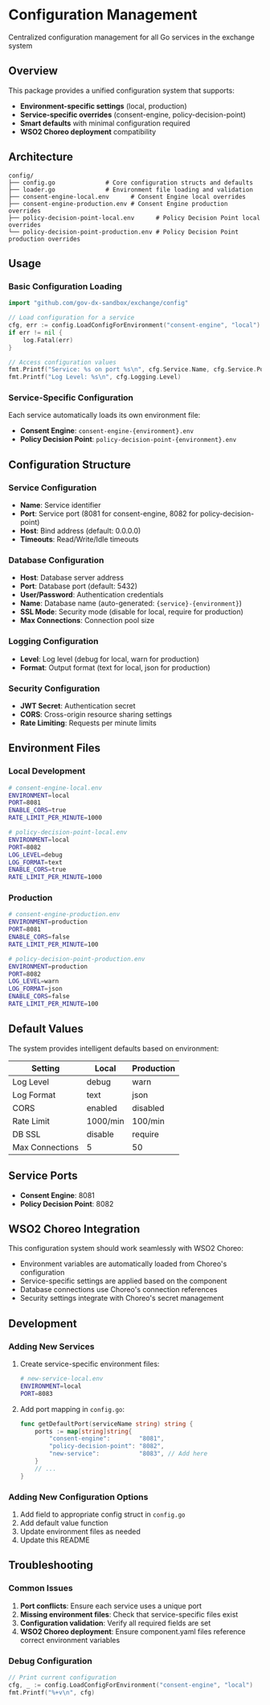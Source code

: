 # Configuration Management

Centralized configuration management for all Go services in the exchange system

## Overview

This package provides a unified configuration system that supports:
- **Environment-specific settings** (local, production)
- **Service-specific overrides** (consent-engine, policy-decision-point)
- **Smart defaults** with minimal configuration required
- **WSO2 Choreo deployment** compatibility

## Architecture

```
config/
├── config.go              # Core configuration structs and defaults
├── loader.go              # Environment file loading and validation
├── consent-engine-local.env      # Consent Engine local overrides
├── consent-engine-production.env # Consent Engine production overrides
├── policy-decision-point-local.env      # Policy Decision Point local overrides
└── policy-decision-point-production.env # Policy Decision Point production overrides
```

## Usage

### Basic Configuration Loading

```go
import "github.com/gov-dx-sandbox/exchange/config"

// Load configuration for a service
cfg, err := config.LoadConfigForEnvironment("consent-engine", "local")
if err != nil {
    log.Fatal(err)
}

// Access configuration values
fmt.Printf("Service: %s on port %s\n", cfg.Service.Name, cfg.Service.Port)
fmt.Printf("Log Level: %s\n", cfg.Logging.Level)
```

### Service-Specific Configuration

Each service automatically loads its own environment file:

- **Consent Engine**: `consent-engine-{environment}.env`
- **Policy Decision Point**: `policy-decision-point-{environment}.env`

## Configuration Structure

### Service Configuration
- **Name**: Service identifier
- **Port**: Service port (8081 for consent-engine, 8082 for policy-decision-point)
- **Host**: Bind address (default: 0.0.0.0)
- **Timeouts**: Read/Write/Idle timeouts

### Database Configuration
- **Host**: Database server address
- **Port**: Database port (default: 5432)
- **User/Password**: Authentication credentials
- **Name**: Database name (auto-generated: `{service}-{environment}`)
- **SSL Mode**: Security mode (disable for local, require for production)
- **Max Connections**: Connection pool size

### Logging Configuration
- **Level**: Log level (debug for local, warn for production)
- **Format**: Output format (text for local, json for production)

### Security Configuration
- **JWT Secret**: Authentication secret
- **CORS**: Cross-origin resource sharing settings
- **Rate Limiting**: Requests per minute limits

## Environment Files

### Local Development
```bash
# consent-engine-local.env
ENVIRONMENT=local
PORT=8081
ENABLE_CORS=true
RATE_LIMIT_PER_MINUTE=1000

# policy-decision-point-local.env
ENVIRONMENT=local
PORT=8082
LOG_LEVEL=debug
LOG_FORMAT=text
ENABLE_CORS=true
RATE_LIMIT_PER_MINUTE=1000
```

### Production
```bash
# consent-engine-production.env
ENVIRONMENT=production
PORT=8081
ENABLE_CORS=false
RATE_LIMIT_PER_MINUTE=100

# policy-decision-point-production.env
ENVIRONMENT=production
PORT=8082
LOG_LEVEL=warn
LOG_FORMAT=json
ENABLE_CORS=false
RATE_LIMIT_PER_MINUTE=100
```

## Default Values

The system provides intelligent defaults based on environment:

| Setting | Local | Production |
|---------|-------|------------|
| Log Level | debug | warn |
| Log Format | text | json |
| CORS | enabled | disabled |
| Rate Limit | 1000/min | 100/min |
| DB SSL | disable | require |
| Max Connections | 5 | 50 |

## Service Ports

- **Consent Engine**: 8081
- **Policy Decision Point**: 8082

## WSO2 Choreo Integration

This configuration system should work seamlessly with WSO2 Choreo:

- Environment variables are automatically loaded from Choreo's configuration
- Service-specific settings are applied based on the component
- Database connections use Choreo's connection references
- Security settings integrate with Choreo's secret management

## Development

### Adding New Services

1. Create service-specific environment files:
   ```bash
   # new-service-local.env
   ENVIRONMENT=local
   PORT=8083
   ```

2. Add port mapping in `config.go`:
   ```go
   func getDefaultPort(serviceName string) string {
       ports := map[string]string{
           "consent-engine":        "8081",
           "policy-decision-point": "8082",
           "new-service":           "8083", // Add here
       }
       // ...
   }
   ```

### Adding New Configuration Options

1. Add field to appropriate config struct in `config.go`
2. Add default value function
3. Update environment files as needed
4. Update this README

## Troubleshooting

### Common Issues

1. **Port conflicts**: Ensure each service uses a unique port
2. **Missing environment files**: Check that service-specific files exist
3. **Configuration validation**: Verify all required fields are set
4. **WSO2 Choreo deployment**: Ensure component.yaml files reference correct environment variables

### Debug Configuration

```go
// Print current configuration
cfg, _ := config.LoadConfigForEnvironment("consent-engine", "local")
fmt.Printf("%+v\n", cfg)
```